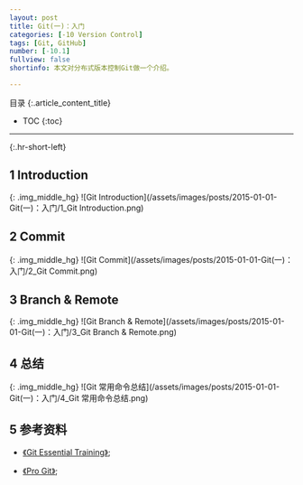 ```yaml
---
layout: post
title: Git(一)：入门
categories: [-10 Version Control]
tags: [Git, GitHub]
number: [-10.1]
fullview: false
shortinfo: 本文对分布式版本控制Git做一个介绍。

---
```

目录
{:.article_content_title}


* TOC
{:toc}

---
{:.hr-short-left}

## 1 Introduction ##

{: .img_middle_hg}
![Git Introduction](/assets/images/posts/2015-01-01-Git(一)：入门/1_Git Introduction.png)


## 2 Commit ##

{: .img_middle_hg}
![Git Commit](/assets/images/posts/2015-01-01-Git(一)：入门/2_Git Commit.png)

## 3 Branch & Remote ##

{: .img_middle_hg}
![Git Branch & Remote](/assets/images/posts/2015-01-01-Git(一)：入门/3_Git Branch & Remote.png)

## 4 总结 ##

{: .img_middle_hg}
![Git 常用命令总结](/assets/images/posts/2015-01-01-Git(一)：入门/4_Git 常用命令总结.png)

## 5 参考资料 ##

- [《Git Essential Training》](https://www.youtube.com/watch?v=_vEPmy31XDE&list=PLEIPSRdn5KEoLbRZJuS4bLlldQ4wiA5Nf);

- [《Pro Git》](https://git-scm.com/book/en/v2);





